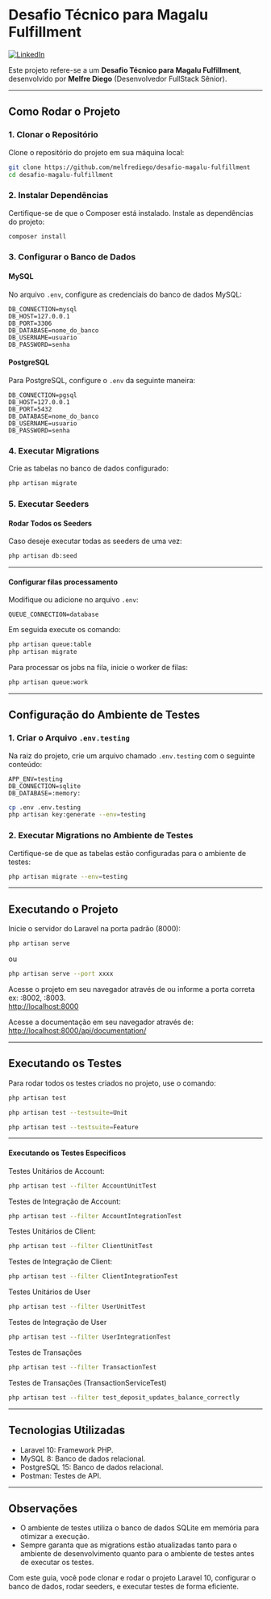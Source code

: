 
# Desafio Técnico para Magalu Fulfillment

[![LinkedIn](https://img.shields.io/badge/LinkedIn-Melfre%20Diego-blue?logo=linkedin)](https://www.linkedin.com/in/melfre-diego/)

Este projeto refere-se a um **Desafio Técnico para Magalu Fulfillment**, desenvolvido por **Melfre Diego** (Desenvolvedor FullStack Sênior).

---

## **Como Rodar o Projeto**

### **1. Clonar o Repositório**
Clone o repositório do projeto em sua máquina local:

```bash
git clone https://github.com/melfrediego/desafio-magalu-fulfillment
cd desafio-magalu-fulfillment
```

### **2. Instalar Dependências**
Certifique-se de que o Composer está instalado. Instale as dependências do projeto:

```bash
composer install
```

### **3. Configurar o Banco de Dados**
#### MySQL
No arquivo `.env`, configure as credenciais do banco de dados MySQL:

```dotenv
DB_CONNECTION=mysql
DB_HOST=127.0.0.1
DB_PORT=3306
DB_DATABASE=nome_do_banco
DB_USERNAME=usuario
DB_PASSWORD=senha
```

#### PostgreSQL
Para PostgreSQL, configure o `.env` da seguinte maneira:

```dotenv
DB_CONNECTION=pgsql
DB_HOST=127.0.0.1
DB_PORT=5432
DB_DATABASE=nome_do_banco
DB_USERNAME=usuario
DB_PASSWORD=senha
```

### **4. Executar Migrations**
Crie as tabelas no banco de dados configurado:

```bash
php artisan migrate
```

### **5. Executar Seeders**

#### Rodar Todos os Seeders
Caso deseje executar todas as seeders de uma vez:

```bash
php artisan db:seed
```

---

#### Configurar filas processamento
Modifique ou adicione no arquivo `.env`:

```dotenv
QUEUE_CONNECTION=database
```

Em seguida execute os comando:

```bash
php artisan queue:table
php artisan migrate
```

Para processar os jobs na fila, inicie o worker de filas:

```bash
php artisan queue:work
```


---

## **Configuração do Ambiente de Testes**

### **1. Criar o Arquivo `.env.testing`**
Na raiz do projeto, crie um arquivo chamado `.env.testing` com o seguinte conteúdo:

```dotenv
APP_ENV=testing
DB_CONNECTION=sqlite
DB_DATABASE=:memory:
```

```bash
cp .env .env.testing
php artisan key:generate --env=testing
```

### **2. Executar Migrations no Ambiente de Testes**
Certifique-se de que as tabelas estão configuradas para o ambiente de testes:

```bash
php artisan migrate --env=testing
```



---

## **Executando o Projeto**

Inicie o servidor do Laravel na porta padrão (8000):

```bash
php artisan serve
```
ou

```bash
php artisan serve --port xxxx
```

Acesse o projeto em seu navegador através de ou informe a porta correta ex: :8002, :8003.  
[http://localhost:8000](http://localhost:8000)


Acesse a documentação em seu navegador através de:  
[http://localhost:8000/api/documentation/](http://localhost:8000/api/documentation/)

---

## **Executando os Testes**

Para rodar todos os testes criados no projeto, use o comando:

```bash
php artisan test
```

```bash
php artisan test --testsuite=Unit
```

```bash
php artisan test --testsuite=Feature
```

---

#### **Executando os Testes Especificos**
Testes Unitários de Account:

```bash
php artisan test --filter AccountUnitTest
```

Testes de Integração de Account:

```bash
php artisan test --filter AccountIntegrationTest
```

Testes Unitários de Client:

```bash
php artisan test --filter ClientUnitTest
```

Testes de Integração de Client:

```bash
php artisan test --filter ClientIntegrationTest
```

Testes Unitários de User
```bash
php artisan test --filter UserUnitTest
```

Testes de Integração de User
```bash
php artisan test --filter UserIntegrationTest
```

Testes de Transações
```bash
php artisan test --filter TransactionTest
```

Testes de Transações (TransactionServiceTest)
```bash
php artisan test --filter test_deposit_updates_balance_correctly
```
---

## **Tecnologias Utilizadas**
 - Laravel 10: Framework PHP.
 - MySQL 8: Banco de dados relacional.
 - PostgreSQL 15: Banco de dados relacional.
 - Postman: Testes de API.

---

## **Observações**
- O ambiente de testes utiliza o banco de dados SQLite em memória para otimizar a execução.
- Sempre garanta que as migrations estão atualizadas tanto para o ambiente de desenvolvimento quanto para o ambiente de testes antes de executar os testes.

Com este guia, você pode clonar e rodar o projeto Laravel 10, configurar o banco de dados, rodar seeders, e executar testes de forma eficiente.
